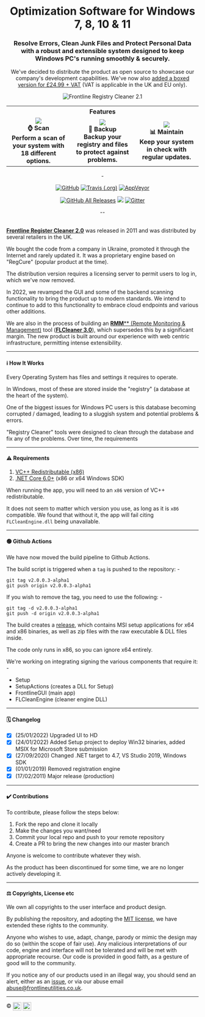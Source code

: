 <div align="center">
  <h1 align="center">Optimization Software for Windows 7, 8, 10 & 11</h1>
  <h3 align="center">Resolve Errors, Clean Junk Files and Protect Personal Data with a robust and extensible system designed to keep Windows PC's running smoothly & securely.</h3>
  <p align="center">We've decided to distribute the product as open source to showcase our company's development capabilities. We've now also <a href="/">added a boxed version for £24.99 + VAT</a> (VAT is applicable in the UK and EU only).</p>
  <img src="https://i.imgur.com/FS1iaHV.png" alt="Frontline Registry Cleaner 2.1">
  <p align="center">
    <table>
      <tr>
        <th colspan="3" align="center">Features</th>
      </tr>
      <tr>
        <td align="center" width="33%"><img src="https://i.imgur.com/Zw9rI32.png" /><br /><strong>⌚ Scan<br />Perform a scan of your system with 18 different options.</strong></td>
        <td align="center" width="33%"><img src="https://i.imgur.com/goKnV6t.png" /><br /><strong>💾 Backup<br />Backup your registry and files to protect against problems.</strong></td>
        <td align="center" width="33%"><img src="https://i.imgur.com/PwDH5B4.png" /><br /><strong>📊 Maintain<br />Keep your system in check with regular updates.</strong></td>
      </tr>
    </table>
  </p>
  <p align="center">-</p>
</div>

<p align="center">
  <a href="https://raw.githubusercontent.com/Eugeny/terminus/master/LICENSE"><img alt="GitHub" src="https://img.shields.io/github/license/eugeny/terminus.svg?label=License&style=flat-square"></a> <a href="https://travis-ci.org/Eugeny/terminus"><img alt="Travis (.org)" src="https://img.shields.io/travis/Eugeny/terminus.svg?label=CI&logo=travis&logoColor=white&style=flat-square"></a>
  <a href="https://ci.appveyor.com/project/Eugeny/terminus"><img alt="AppVeyor" src="https://img.shields.io/appveyor/ci/eugeny/terminus.svg?label=CI&logo=appveyor&logoColor=white&style=flat-square"></a>
</p>

<p align="center">
  <a href="https://github.com/Eugeny/terminus/releases/latest"><img alt="GitHub All Releases" src="https://img.shields.io/github/downloads/eugeny/terminus/total.svg?label=DOWNLOAD&logo=github&style=for-the-badge"></a> <a href="https://ci.appveyor.com/project/Eugeny/terminus/build/artifacts"><img src="https://img.shields.io/badge/download-nightly%20build-magenta.svg?logo=appveyor&style=for-the-badge"/></a> <a href="https://gitter.im/terminus-terminal/community"><img alt="Gitter" src="https://img.shields.io/gitter/room/terminus/community.svg?color=blue&logo=gitter&style=for-the-badge"></a>
</p>

<div align="center">--</div><Br />

[**Frontline Register Cleaner 2.0**](https://www.frontlinecleaner.com) was released in 2011 and was distributed by several retailers in the UK.

We bought the code from a company in Ukraine, promoted it through the Internet and rarely updated it. It was a proprietary engine based on "RegCure" (popular product at the time).

The distribution version requires a licensing server to permit users to log in, which we've now removed. 

In 2022, we revamped the GUI and some of the backend scanning functionality to bring the product up to modern standards. We intend to continue to add to this functionality to embrace cloud endpoints and various other additions.

We are also in the process of building an [**RMM**** (Remote Monitoring & Management)](https://en.wikipedia.org/wiki/Remote_monitoring_and_management) tool ([**FLCleaner 3.0**](https://www.flcleaner.com)), which supersedes this by a significant margin. The new product is built around our experience with web centric infrastructure, permitting intense extensibility.

---

#### ℹ️ How It Works

Every Operating System has files and settings it requires to operate. 

In Windows, most of these are stored inside the "registry" (a database at the heart of the system).

One of the biggest issues for Windows PC users is this database becoming corrupted / damaged, leading to a sluggish system and potential problems & errors.

"Registry Cleaner" tools were designed to clean through the database and fix any of the problems. Over time, the requirements 

---

#### ⚠️ Requirements

1. [VC++ Redistributable (x86)](https://support.microsoft.com/en-us/help/2977003/the-latest-supported-visual-c-downloads)
2. [.NET Core 6.0+](https://dotnet.microsoft.com/en-us/download/dotnet/6.0) (x86 or x64 Windows SDK)

When running the app, you will need to an `x86` version of VC++ redistributable.

It does not seem to matter which version you use, as long as it is `x86` compatible. We found that without it, the app will fail citing `FLCleanEngine.dll` being unavailable.

---

#### 🟢 Github Actions

We have now moved the build pipeline to Github Actions.

The build script is triggered when a `tag` is pushed to the repository: -

```
git tag v2.0.0.3-alpha1
git push origin v2.0.0.3-alpha1
```

If you wish to remove the tag, you need to use the following: -

```
git tag -d v2.0.0.3-alpha1
git push -d origin v2.0.0.3-alpha1
```

The build creates a [release](https://github.com/flutils/flcleaner/releases), which contains MSI setup applications for x64 and x86 binaries, as well as zip files with the raw executable & DLL files inside.

The code only runs in x86, so you can ignore x64 entirely.

We're working on integrating signing the various components that require it: -

 - Setup
 - SetupActions (creates a DLL for Setup)
 - FrontlineGUI (main app)
 - FLCleanEngine (cleaner engine DLL)

---

#### 🗓️ Changelog

- [x] (25/01/2022) Upgraded UI to HD
- [x] (24/01/2022) Added Setup project to deploy Win32 binaries, added MSIX for Microsoft Store submission
- [x] (27/09/2020) Changed .NET target to 4.7, VS Studio 2019, Windows SDK
- [x] (01/01/2019) Removed registration engine
- [x] (17/02/2011) Major release (production)

---

#### ✔️ Contributions

To contribute, please follow the steps below:

1. Fork the repo and clone it locally
2. Make the changes you want/need
3. Commit your local repo and push to your remote repository
4. Create a PR to bring the new changes into our master branch

Anyone is welcome to contribute whatever they wish.

As the product has been discontinued for some time, we are no longer actively developing it.

---

#### ⚖️ Copyrights, License etc

We own all copyrights to the user interface and product design.

By publishing the repository, and adopting the [MIT license](LICENSE), we have extended these rights to the community.

Anyone who wishes to use, adapt, change, parody or mimic the design may do so (within the scope of fair use). Any malicious interpretations of our code, engine and interface will not be tolerated and will be met with appropriate recourse. Our code is provided in good faith, as a gesture of good will to the community.

If you notice any of our products used in an illegal way, you should send an alert, either as an [issue](issues), or via our abuse email [abuse@frontlineutilities.co.uk](mailto:abuse@frontlineutilities.co.uk).

---

:copyright: <a href="http://www.frontlineutilities.co.uk" align="absmiddle"><img src="https://i.imgur.com/xwejn02.jpg" height="22" align="absmiddle" title="Frontline Utilities LTD"  /></a> <a href="http://github.com/richpeck" align="absmiddle" ><img src="https://avatars0.githubusercontent.com/u/1104431" height="22" align="absmiddle" title="Contributors - R Peck" /></a>



<!-- ################################### -->
<!-- ################################### -->

<!-- Images -->
[fl]:   https://raw.githubusercontent.com/flutils/flcleaner/master/3.0/Private/Readme/fl.jpg
[main]: Readme/main.jpeg

<!-- Links -->
[flutils]:              http://www.frontlineutilities.co.uk
[flcleaner.com]:        https://www.flcleaner.com
[frontlinecleaner.com]: https://www.flcleaner.com/2.0

<!-- ################################### -->
<!-- ################################### -->
